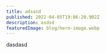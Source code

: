 ```yaml
---
title: adsasd
published: 2022-04-05T19:06:20.902Z
description: asdsd
featuredImage: blog/hero-image.webp
---
```

dasdasd